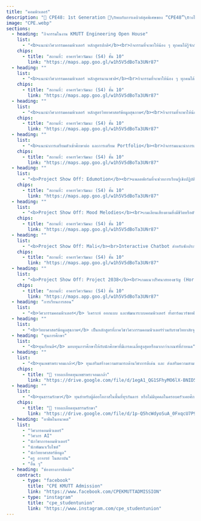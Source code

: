 ```yaml
---
title: "คอมพิวเตอร์"
description: "🌟 CPE48: 1st Generation 🌟\nพบกับการเดบิวต์สุดพิเศษของ “CPE48”\nวงไอดอลจากภาควิศวกรรมคอมพิวเตอร์ ที่จะพาน้อง ๆ\nมาจุดประกายฝัน กลางหมู่ดาว ✨ ในงาน\nKMUTT Engineering Open House 2025\n💫 ไม่ว่าน้องจะเป็นสายโค้ด สายเกม สายคิดวิเคราะห์\nหรือแค่อยากตามหาเส้นทางในฝัน\nCPE48 พร้อมจะเป็นดาวดวงหนึ่งที่ช่วยส่องทางให้น้องเจอความฝันของตัวเอง!"
image: "CPE.webp"
sections:
  - heading: "กิจกรรมในงาน KMUTT Engineering Open House"
    list:
      - "<b>แนะนำวิศวกรรมคอมพิวเตอร์ หลักสูตรปกติ</b><br>กิจกรรมที่จะพาให้น้อง ๆ ทุกคนได้รู้จักกับวิศวกรรมคอมพิวเตอร์ หลักสูตรปกติ ทั้งในด้านวิชาที่เรียน เกณฑ์การรับนักศึกษาเข้า ฯลฯ รอน้อง ๆ อยู่"
    chips:
      - title: "สถานที่: อาคารวิศววัฒนะ (S4) ชั้น 10"
        link: "https://maps.app.goo.gl/w1h5V5dBoTa3UNr87"
  - heading: ""
    list:
      - "<b>แนะนำวิศวกรรมคอมพิวเตอร์ หลักสูตรนานาชาติ</b><br>กิจกรรมที่จะพาให้น้อง ๆ ทุกคนได้รู้จักกับวิศวกรรมคอมพิวเตอร์ หลักสูตรนานาชาติ ทั้งในด้านวิชาที่เรียน เกณฑ์การรับนักศึกษาเข้า ฯลฯ รอน้อง ๆ อยู่"
    chips:
      - title: "สถานที่: อาคารวิศววัฒนะ (S4) ชั้น 10"
        link: "https://maps.app.goo.gl/w1h5V5dBoTa3UNr87"
  - heading: ""
    list:
      - "<b>แนะนำวิศวกรรมคอมพิวเตอร์ หลักสูตรวิทยาศาสตร์ข้อมูลสุขภาพ</b><br>กิจกรรมที่จะพาให้น้อง ๆ ทุกคนได้รู้จักกับวิศวกรรมคอมพิวเตอร์ หลักสูตรวิทยาศาสตร์ข้อมูลสุขภาพ ทั้งในด้านวิชาที่เรียน เกณฑ์การรับนักศึกษาเข้า ฯลฯ รอน้อง ๆ อยู่"
    chips:
      - title: "สถานที่: อาคารวิศววัฒนะ (S4) ชั้น 10"
        link: "https://maps.app.goo.gl/w1h5V5dBoTa3UNr87"
  - heading: ""
    list:
      - "<b>แนะนำการเตรียมตัวเข้าศึกษาต่อ และการเตรียม Portfolio</b><br>กิจกรรมแนะนำการเตรียมตัวเข้าศึกษาต่อและ Portfolio"
    chips:
      - title: "สถานที่: อาคารวิศววัฒนะ (S4) ชั้น 10"
        link: "https://maps.app.goo.gl/w1h5V5dBoTa3UNr87"
  - heading: ""
    list:
      - "<b>Project Show Off: Edumotion</b><br>แพลตฟอร์มที่จะช่วยการเรียนรู้เชิงปฏิบัติเป็นเรื่องง่ายทั้งสำหรับผู้สอนและผู้เรียนด้วย AI Guidelines"
    chips:
      - title: "สถานที่: อาคารวิศววัฒนะ (S4) ชั้น 10"
        link: "https://maps.app.goo.gl/w1h5V5dBoTa3UNr87"
  - heading: ""
    list:
      - "<b>Project Show Off: Mood Melodies</b><br>เกมเลียนเสียงตามสิ่งมีชีวิตหรือตัวละครต่าง ๆ โดยการเทียบ embedding ของผู้พูด"
    chips:
      - title: "สถานที่: อาคารวิศววัฒนะ (S4) ชั้น 10"
        link: "https://maps.app.goo.gl/w1h5V5dBoTa3UNr87"
  - heading: ""
    list:
      - "<b>Project Show Off: Mali</b><br>Interactive Chatbot สำหรับซักประวัติ รวบรวมและสรุปข้อมูลผู้ป่วยเบื้องต้นเพื่อสร้าง EHR และส่งต่อให้กับเจ้าหน้าที่ทางการแพทย์"
    chips:
      - title: "สถานที่: อาคารวิศววัฒนะ (S4) ชั้น 10"
        link: "https://maps.app.goo.gl/w1h5V5dBoTa3UNr87"
  - heading: ""
    list:
      - "<b>Project Show Off: Project 2038</b><br>เกมแนวปริศนาสยองขวัญ (Horror Puzzle Game) ที่ถูกพัฒนาขึ้นด้วย Unity Game Engine โดยภายในตัวเกมจะมีเนื้อเรื่องที่เกี่ยวข้องกับ CPE และปริศนามากมายที่รอวิศวะคอมมือโปรมาแก้ไข!!"
    chips:
      - title: "สถานที่: อาคารวิศววัฒนะ (S4) ชั้น 10"
        link: "https://maps.app.goo.gl/w1h5V5dBoTa3UNr87"
  - heading: "การเรียนการสอน"
    list:
      - "<b>วิศวกรรมคอมพิวเตอร์</b> วิเคราะห์ ออกแบบ และพัฒนาระบบคอมพิวเตอร์ ทั้งฮาร์ดแวร์ซอฟต์แวร์ ฐานข้อมูล โปรแกรมประยุกต์ เครือข่ายคอมพิวเตอร์แบบทำนายข้อมูล โดยมุ่งเน้นการสร้าง นวัตกรรมที่แก้ปัญหาด้านธุรกิจ และสังคม รวมไปถึงการวิเคราะห์และพัฒนา การสื่อสารในระดับนานาชาติ"
  - heading: ""
    list:
      - "<b>วิทยาศาสตร์ข้อมูลสุขภาพ</b> เป็นหลักสูตรที่ภาควิชาวิศวกรรมคอมพิวเตอร์ร่วมกับราชวิทยาลัยจุฬาภรณ์ ผสมผสานองค์ความรู้ระหว่างวิทยาศาสตร์สุขภาพ และวิทยาศาสตร์ข้อมูลเข้าด้วยกัน โดยมุ่งผลิตนักวิทยาศาสตร์ข้อมูลสุขภาพ"
  - heading: "ทุนการศึกษา"
    list:
      - "<b>ทุนเรียนดี</b> มอบทุนการศึกษาให้กับนักศึกษาที่มีเกรดเฉลี่ยสูงสุดหรือมากกว่าเกณฑ์ที่กำหนด"
  - heading: ""
    list:
      - "<b>ทุนเพชรพระจอมเกล้า</b> ทุนเสริมสร้างความสามารถด้านวิชาการดีเด่น และ ส่งเสริมความสามารถเฉพาะด้าน แบ่งออกเป็น 4 ด้าน ได้แก่ ด้านกีฬา ด้านศิลปวัฒนธรรม ด้านความเป็นผู้นำ ด้านความคิดสร้างสรรค์และนวัตกรรม โดยจะได้รับ ค่าเล่าเรียนตามหลักสูตร ค่าอุปกรณ์แรกเข้าเหมาจ่าย 30,000 บาท ค่าครองชีพรายเดือน 4,000 บาท/เดือน"
    chips:
      - title: "📄 รายละเอียดทุนเพชรพระจอมเกล้า"
        link: "https://drive.google.com/file/d/1egA1_QG1SFhyMO6lX-BNID5oK5tFkDkN/view?usp=sharing"
  - heading: ""
    list:
      - "<b>ทุนธรรมรักษา</b> ทุนสำหรับผู้ด้อยโอกาสในพื้นที่ทุรกันดาร หรือไม่มีบุคคลในครอบครัวเคยศึกษาในระดับอุดมศึกษา โดยต้องพร้อมและยินดีที่จะช่วยเหลือ และสนับสนุนกิจกรรมของมหาวิทยาลัย ต้องเข้าร่วมและปฏิบัติกิจกรรมตามที่มหาวิทยาลัยกำหนด ต้องปฏิบัติกิจกรรมจิตอาสา อย่างน้อย 1 กิจกรรมในแต่ละภาคการศึกษา โดยจะได้รับ ค่าเล่าเรียนตามหลักสูตร ค่าอุปกรณ์การศึกษาเหมาจ่ายปีละ 10,000 บาท ค่าที่พักเดือนละ 1,500 บาท และค่าครองชีพรายเดือน 4,000 บาท/เดือน และมีสิทธิ์ได้พักหอพักใน มจธ."
    chips:
      - title: "📄 รายละเอียดทุนธรรมรักษา"
        link: "https://drive.google.com/file/d/1p-Q5hcWdyoSuA_0FxqcU7P9isiCcdSy3/view?usp=sharing"
  - heading: "อาชีพในอนาคต"
    list:
      - "วิศวกรคอมพิวเตอร์"
      - "วิศวกร AI"
      - "นักวิชาการคอมพิวเตอร์"
      - "นักพัฒนาเว็บไซต์"
      - "นักวิทยาศาสตร์ข้อมูล"
      - "ครู อาจารย์ ในสถาบัน"
      - "อื่น ๆ"
  - heading: "ช่องทางการติดต่อ"
    contract:
      - type: "facebook"
        title: "CPE KMUTT Admission"
        link: "https://www.facebook.com/CPEKMUTTADMISSION"
      - type: "instagram"
        title: "cpe_studentunion"
        link: "https://www.instagram.com/cpe_studentunion"
---
```

